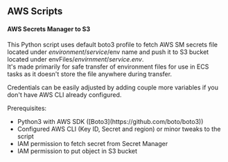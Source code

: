 
## AWS Scripts


#### AWS Secrets Manager to S3

<p>This Python script uses default boto3 profile to fetch AWS SM secrets file located under <em>environment</em>/<em>service</em>/env name and push it to S3 bucket located under envFiles/<em>envirnment</em>/<em>service.env</em>.<br>
It's made primarily for safe transfer of environment files for use in ECS tasks as it doesn't store the file anywhere during transfer.</p>

<p>Credentials can be easily adjusted by adding couple more variables if you don't have AWS CLI already configured.</p>

<p>Prerequisites:
<ul>
<li>Python3 with AWS SDK ([Boto3](https://github.com/boto/boto3))
<li>Configured AWS CLI (Key ID, Secret and region) or minor tweaks to the script
<li>IAM permission to fetch secret from Secret Manager
<li>IAM permission to put object in S3 bucket
</ul></p>